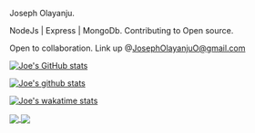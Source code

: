 Joseph Olayanju.

NodeJs | Express | MongoDb.
Contributing to Open source.

Open to collaboration. Link up @JosephOlayanjuO@gmail.com

[![Joe's GitHub stats](https://github-readme-stats.vercel.app/api?username=olayanju-1234&show_icons=true&theme=onedark)](https://github.com/olayanju-1234/github-readme-stats)

[![Joe's github stats](https://github-readme-stats.vercel.app/api/top-langs?username=olayanju-1234&layout=compact&theme=onedark)](https://github.com/olayanju-1234/github-readme-stats)

[![Joe's wakatime stats](https://github-readme-stats.vercel.app/api/wakatime?username=BigJoe01&theme=onedark)](https://github.com/olayanju-1234/github-readme-stats)

<a href="https://github.com/anuraghazra/github-readme-stats">
  <img align="center" src="https://github-readme-stats.vercel.app/api/pin/?username=anuraghazra&repo=github-readme-stats" />
</a>
<a href="https://github.com/anuraghazra/convoychat">
  <img align="center" src="https://github-readme-stats.vercel.app/api/pin/?username=anuraghazra&repo=convoychat" />
</a>
<!---
Olayanju-1234/Olayanju-1234 is a ✨ special ✨ repository because its `README.md` (this file) appears on your GitHub profile.
You can click the Preview link to take a look at your changes.
--->
